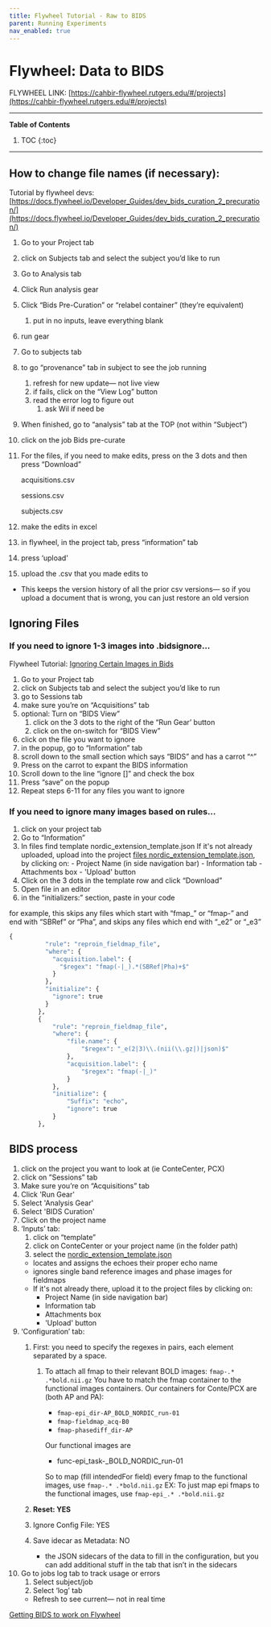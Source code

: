 ```yaml
---
title: Flywheel Tutorial - Raw to BIDS
parent: Running Experiments
nav_enabled: true
---
```

# Flywheel: Data to BIDS 
FLYWHEEL LINK: [https://cahbir-flywheel.rutgers.edu/#/projects](https://cahbir-flywheel.rutgers.edu/#/projects)

---
**Table of Contents**
1. TOC
{:toc}
---

## How to change file names (if necessary):

Tutorial by flywheel devs: [https://docs.flywheel.io/Developer_Guides/dev_bids_curation_2_precuration/](https://docs.flywheel.io/Developer_Guides/dev_bids_curation_2_precuration/) 

1. Go to your Project tab
2. click on Subjects tab and select the subject you’d like to run
3. Go to Analysis tab
4. Click Run analysis gear 
5. Click “Bids Pre-Curation” or “relabel container” (they’re equivalent)
    1. put in no inputs, leave everything blank
6. run gear
7. Go to subjects tab
8. to go “provenance” tab in subject to see the job running
    1. refresh for new update— not live view
    2. if fails, click on the “View Log” button
    3. read the error log to figure out
        1. ask Wil if need be
9. When finished, go to “analysis” tab at the TOP (not within “Subject”)
10. click on the job Bids pre-curate
11. For the files, if you need to make edits, press on the 3 dots and then press “Download”
    
    acquisitions.csv 
    
    sessions.csv
    
    subjects.csv 
    
12. make the edits in excel
13. in flywheel, in the project tab, press “information” tab
14. press ‘upload’ 
15. upload the .csv that you made edits to
- This keeps the version history of all the prior csv versions— so if you upload a document that is wrong, you can just restore an old version

## Ignoring Files

### If you need to ignore 1-3 images into .bidsignore…

Flywheel Tutorial: [Ignoring Certain Images in Bids](https://docs.flywheel.io/user/bids/user_ignoring_certain_images_in_bids/)

1. Go to your Project tab
2. click on Subjects tab and select the subject you’d like to run
3. go to Sessions tab
4. make sure you’re on “Acquisitions” tab
5. optional: Turn on “BIDS View”
    1. click on the 3 dots to the right of the “Run Gear’ button
    2. click on the on-switch for “BIDS View”
6. click on the file you want to ignore
7. in the popup, go to “Information” tab
8. scroll down to the small section which says “BIDS” and has a carrot “^”
9. Press on the carrot to expant the BIDS information
10. Scroll down to the line “ignore []” and check the box
11. Press “save” on the popup
12. Repeat steps 6-11 for any files you want to ignore

### If you need to ignore many images based on rules…

1. click on your project tab
2. Go to “Information”
3. In files find template nordic_extension_template.json
    If it's not already uploaded, upload into the project [files nordic_extension_template.json](https://rutgers.box.com/s/2m3tgn5iwi3listic0ftbq7c6esojuj9), by clicking on:
        - Project Name (in side navigation bar)
        - Information tab
        - Attachments box
        - 'Upload' button
4. Click on the 3 dots in the template row and click “Download” 
5. Open file in an editor
6. in the “initializers:” section, paste in your code

for example, this skips any files which start with “fmap_” or “fmap-” and end with “SBRef” or “Pha”, and skips any files which end with “_e2” or “_e3”

```python
{
          "rule": "reproin_fieldmap_file",
          "where": {
            "acquisition.label": {
              "$regex": "fmap(-|_).*(SBRef|Pha)+$"
            }
          },
          "initialize": {
            "ignore": true
          }
        },
        {
            "rule": "reproin_fieldmap_file",
            "where": {
                "file.name": {
                    "$regex": "_e(2|3)\\.(nii(\\.gz|)|json)$"
                },
                "acquisition.label": {
                    "$regex": "fmap(-|_)"
                }
            },
            "initialize": {
                "Suffix": "echo",
                "ignore": true
            }
        },
```

## BIDS process
1. click on the project you want to look at (ie ConteCenter, PCX)
2. click on ”Sessions” tab
3. Make sure you’re on “Acquisitions” tab
4. Click 'Run Gear'
5. Select 'Analysis Gear'
6. Select 'BIDS Curation'
7. Click on the project name
8. ‘Inputs’ tab: 
    1. click on “template”
    2. click on ConteCenter or your project name (in the folder path)
    3. select the [nordic_extension_template.json](https://rutgers.box.com/s/2m3tgn5iwi3listic0ftbq7c6esojuj9)
    - locates and assigns the echoes their proper echo name
    - ignores single band reference images and phase images for fieldmaps
    - If it's not already there, upload it to the project files by clicking on: 
        - Project Name (in side navigation bar)
        - Information tab
        - Attachments box
        - 'Upload' button
9. ‘Configuration’ tab:
    1. First: you need to specify the regexes in pairs, each element separated by a space.
        1. To attach all fmap to their relevant BOLD images: `fmap-.* .*bold.nii.gz`
            You have to match the fmap container to the functional images containers. 
            Our containers for Conte/PCX are (both AP and PA):
            - `fmap-epi_dir-AP_BOLD_NORDIC_run-01`
            - `fmap-fieldmap_acq-B0`
            - `fmap-phasediff_dir-AP` 

            Our functional images are
            - func-epi_task-<taskName>_BOLD_NORDIC_run-01
            
            So to map (fill intendedFor field) every fmap to the functional images, use `fmap-.* .*bold.nii.gz`
            EX: To just map epi fmaps to the functional images, use `fmap-epi_.* .*bold.nii.gz`
            

    2. **Reset: YES**
    3. Ignore Config File: YES
    4. Save idecar as Metadata: NO
        - the JSON sidecars of the data to fill in the configuration, but you can add additional stuff in the tab that isn’t in the sidecars
10. Go to jobs log tab to track usage or errors
    1. Select subject/job
    2. Select ‘log’ tab
    - Refresh to see current— not in real time

[Getting BIDS to work on Flywheel](https://www.notion.so/Getting-BIDS-to-work-on-Flywheel-1abcf00eb93680318dfbc02655ee27d5?pvs=21)
